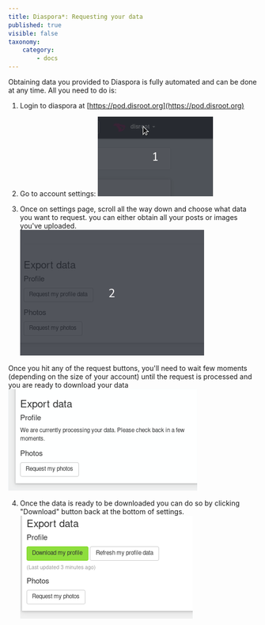 ```yaml
---
title: Diaspora*: Requesting your data
published: true
visible: false
taxonomy:
    category:
        - docs
---
```


Obtaining data you provided to Diaspora is fully automated and can be done at any time. All you need to do is:

1. Login to diaspora at [https://pod.disroot.org](https://pod.disroot.org)

2. Go to account settings:
![](en/settings.gif)

3. Once on settings page, scroll all the way down and choose what data you want to request. you can either obtain all your posts or images you've uploaded.
![](en/request.gif)

Once you hit any of the request buttons, you'll need to wait few moments (depending on the size of your account) until the request is processed and you are ready to download your data
![](en/wait-request.png)

4. Once the data is ready to be downloaded you can do so by clicking "Download" button back at the bottom of settings.
![](en/data-download.png)
